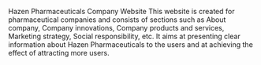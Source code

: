 Hazen Pharmaceuticals Company Website
This website is created for pharmaceutical companies and consists of sections such as About company, Company innovations, Company products and services, Marketing strategy, Social responsibility, etc. It aims at presenting clear information about Hazen Pharmaceuticals to the users and at achieving the effect of attracting more users.
